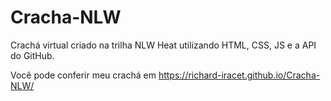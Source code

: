 # Cracha-NLW
Crachá virtual criado na trilha NLW Heat utilizando HTML, CSS, JS e a API do GitHub.

Você pode conferir meu crachá em https://richard-iracet.github.io/Cracha-NLW/
